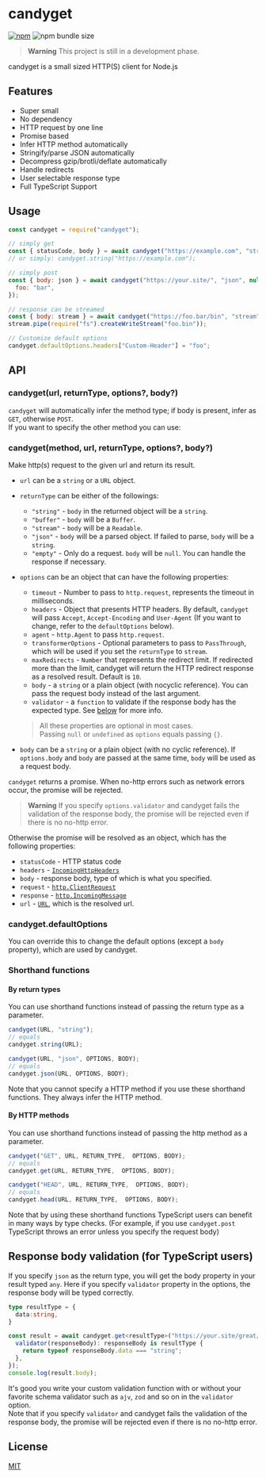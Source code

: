 # candyget
[![npm](https://img.shields.io/npm/v/candyget)](https://www.npmjs.com/package/candyget)
![npm bundle size](https://img.shields.io/bundlephobia/min/candyget)

> **Warning**
> This project is still in a development phase.

candyget is a small sized HTTP(S) client for Node.js

## Features

- Super small
- No dependency
- HTTP request by one line
- Promise based
- Infer HTTP method automatically
- Stringify/parse JSON automatically
- Decompress gzip/brotli/deflate automatically
- Handle redirects
- User selectable response type
- Full TypeScript Support

## Usage
```js
const candyget = require("candyget");

// simply get 
const { statusCode, body } = await candyget("https://example.com", "string");
// or simply: candyget.string("https://example.com");

// simply post
const { body: json } = await candyget("https://your.site/", "json", null, {
  foo: "bar",
});

// response can be streamed
const { body: stream } = await candyget("https://foo.bar/bin", "stream");
stream.pipe(require("fs").createWriteStream("foo.bin"));

// Customize default options
candyget.defaultOptions.headers["Custom-Header"] = "foo";
```

## API
### candyget(url, returnType, options?, body?)

`candyget` will automatically infer the method type; if body is present, infer as `GET`, otherwise `POST`.  
If you want to specify the other method you can use:

### candyget(method, url, returnType, options?, body?)

Make http(s) request to the given url and return its result.  
* `url` can be a `string` or a `URL` object.
* `returnType` can be either of the followings:
  * `"string"` - `body` in the returned object will be a `string`.
  * `"buffer"` - `body` will be a `Buffer`.
  * `"stream"` - `body` will be a `Readable`.
  * `"json"` - `body` will be a parsed object. If failed to parse, `body` will be a `string`.
  * `"empty"` - Only do a request. `body` will be `null`. You can handle the response if necessary.
* `options` can be an object that can have the following properties:
  * `timeout` - Number to pass to `http.request`, represents the timeout in milliseconds.
  * `headers` - Object that presents HTTP headers. By default, `candyget` will pass `Accept`, `Accept-Encoding` and `User-Agent` (If you want to change, refer to the `defaultOptions` below).
  * `agent` - `http.Agent` to pass `http.request`.
  * `transformerOptions` - Optional parameters to pass to `PassThrough`, which will be used if you set the `returnType` to `stream`.
  * `maxRedirects` - `Number` that represents the redirect limit. If redirected more than the limit, candyget will return the HTTP redirect response as a resolved result. Default is `10`.
  * `body` - a `string` or a plain object (with nocyclic reference). You can pass the request body instead of the last argument.
  * `validator` - a `function` to validate if the response body has the expected type. See [below](#response-body-validation-for-typescript-users) for more info.
  
  > All these properties are optional in most cases.  
  > Passing `null` or `undefined` as `options` equals passing `{}`.  
* `body` can be a `string` or a plain object (with no cyclic reference). If `options.body` and `body` are passed at the same time, `body` will be used as a request body.

`candyget` returns a promise.
When no-http errors such as network errors occur, the promise will be rejected.

> **Warning**
> If you specify `options.validator` and candyget fails the validation of the response body, the promise will be rejected even if there is no no-http error.

Otherwise the promise will be resolved as an object, which has the following properties:
* `statusCode` - HTTP status code
* `headers` - [`IncomingHttpHeaders`](https://microsoft.github.io/PowerBI-JavaScript/interfaces/_node_modules__types_node_http_d_._http_.incominghttpheaders.html)
* `body` - response body, type of which is what you specified.
* `request` - [`http.ClientRequest`](https://nodejs.org/api/http.html#class-httpclientrequest)
* `response` - [`http.IncomingMessage`](https://nodejs.org/api/http.html#class-httpincomingmessage)
* `url` - [`URL`](https://developer.mozilla.org/docs/Web/API/URL), which is the resolved url.

### candyget.defaultOptions

You can override this to change the default options (except a `body` property), which are used by candyget.

### Shorthand functions

#### By return types

You can use shorthand functions instead of passing the return type as a parameter.
```js
candyget(URL, "string");
// equals
candyget.string(URL);

candyget(URL, "json", OPTIONS, BODY);
// equals
candyget.json(URL, OPTIONS, BODY);
```
Note that you cannot specify a HTTP method if you use these shorthand functions. They always infer the HTTP method.

#### By HTTP methods

You can use shorthand functions instead of passing the http method as a parameter.

```js
candyget("GET", URL, RETURN_TYPE,  OPTIONS, BODY);
// equals
candyget.get(URL, RETURN_TYPE,  OPTIONS, BODY);

candyget("HEAD", URL, RETURN_TYPE,  OPTIONS, BODY);
// equals
candyget.head(URL, RETURN_TYPE,  OPTIONS, BODY);
```
Note that by using these shorthand functions TypeScript users can benefit in many ways by type checks. (For example, if you use `candyget.post` TypeScript throws an error unless you specify the request body)

## Response body validation (for TypeScript users)

If you specify `json` as the return type, you will get the body property in your result typed `any`.
Here if you specify `validator` property in the options, the response body will be typed correctly.

```ts
type resultType = {
  data:string,
}

const result = await candyget.get<resultType>("https://your.site/great/content", "json", {
  validator(responseBody): responseBody is resultType {
    return typeof responseBody.data === "string";
  },
});
console.log(result.body);
```

It's good you write your custom validation function with or without your favorite schema validator such as `ajv`, `zod` and so on in the `validator` option.  
Note that if you specify `validator` and candyget fails the validation of the response body, the promise will be rejected even if there is no no-http error.

## License
[MIT](LICENSE)
